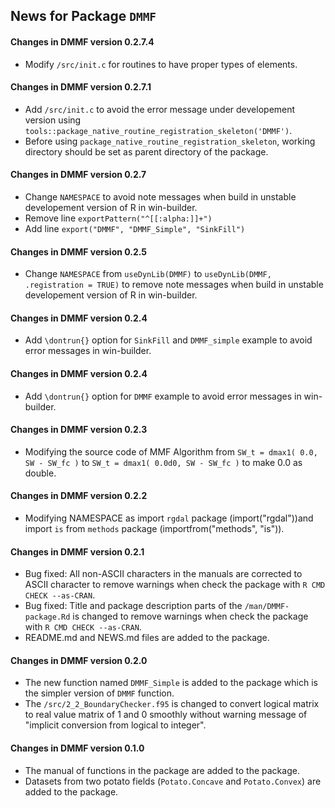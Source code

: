 ## News for Package `DMMF`

#### Changes in DMMF version 0.2.7.4
- Modify `/src/init.c` for routines to have proper types of elements.

#### Changes in DMMF version 0.2.7.1
- Add `/src/init.c` to avoid the error message under developement version using `tools::package_native_routine_registration_skeleton('DMMF')`.
- Before using `package_native_routine_registration_skeleton`, working directory should be set as parent directory of the package.

#### Changes in DMMF version 0.2.7
- Change `NAMESPACE` to avoid note messages when build in unstable developement version of R in win-builder.
- Remove line `exportPattern("^[[:alpha:]]+")`
- Add line `export("DMMF", "DMMF_Simple", "SinkFill")`

#### Changes in DMMF version 0.2.5
- Change `NAMESPACE` from `useDynLib(DMMF)` to `useDynLib(DMMF, .registration = TRUE)` to remove note messages when build in unstable developement version of R in win-builder.

#### Changes in DMMF version 0.2.4
- Add `\dontrun{}` option for `SinkFill` and `DMMF_simple` example to avoid error messages in win-builder. 

#### Changes in DMMF version 0.2.4
- Add `\dontrun{}` option for `DMMF` example to avoid error messages in win-builder. 

#### Changes in DMMF version 0.2.3
- Modifying the source code of MMF Algorithm from `SW_t = dmax1( 0.0, SW - SW_fc )` to `SW_t = dmax1( 0.0d0, SW - SW_fc )` to make 0.0 as double.

#### Changes in DMMF version 0.2.2
- Modifying NAMESPACE as import `rgdal` package (import("rgdal"))and import `is` from `methods` package (importfrom("methods", "is")).

#### Changes in DMMF version 0.2.1
- Bug fixed: All non-ASCII characters in the manuals are corrected to ASCII character to remove warnings when check the package with `R CMD CHECK --as-CRAN`.
- Bug fixed: Title and package description parts of the `/man/DMMF-package.Rd` is changed to remove warnings when check the package with `R CMD CHECK --as-CRAN`.
- README.md and NEWS.md files are added to the package.

#### Changes in DMMF version 0.2.0
- The new function named `DMMF_Simple` is added to the package which is the simpler version of `DMMF` function.
- The `/src/2_2_BoundaryChecker.f95` is changed to convert logical matrix to real value matrix of 1 and 0 smoothly without warning message of "implicit conversion from logical to integer".

#### Changes in DMMF version 0.1.0
- The manual of functions in the package are added to the package.
- Datasets from two potato fields (`Potato.Concave` and `Potato.Convex`) are added to the package.


